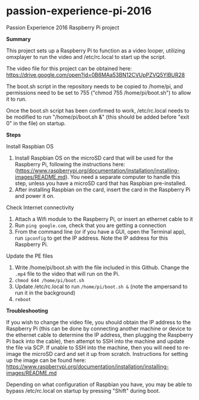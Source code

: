 # passion-experience-pi-2016
Passion Experience 2016 Raspberry Pi project

**Summary**

This project sets up a Raspberry Pi to function as a video looper, utilizing omxplayer to run the video and /etc/rc.local to start up the script. 

The video file for this project can be obtained here: https://drive.google.com/open?id=0B6MAa53BN12CVUpPZVQ5YlBUR28

The boot.sh script in the repository needs to be copied to /home/pi, and permissions need to be set to 755 ("chmod 755 /home/pi/boot.sh") to allow it to run. 

Once the boot.sh script has been confirmed to work, /etc/rc.local needs to be modified to run "/home/pi/boot.sh &" (this should be added before "exit 0" in the file) on startup. 

**Steps**

Install Raspbian OS
1. Install Raspbian OS on the microSD card that will be used for the Raspberry Pi, following the instructions here: (https://www.raspberrypi.org/documentation/installation/installing-images/README.md). You need a separate computer to handle this step, unless you have a microSD card that has Raspbian pre-installed.
2. After installing Raspbian on the card, insert the card in the Raspberry Pi and power it on.

Check Internet connectivity
1. Attach a Wifi module to the Raspberry Pi, or insert an ethernet cable to it
2. Run `ping google.com`, check that you are getting a connection
3. From the command line (or if you have a GUI, open the Terminal app), run `ipconfig` to get the IP address. Note the IP address for this Raspberry Pi.

Update the PE files
1. Write /home/pi/boot.sh with the file included in this Github. Change the `.mp4` file to the video that will run on the Pi.
2. `chmod 644 /home/pi/boot.sh`
3. Update /etc/rc.local to run `/home/pi/boot.sh &` (note the ampersand to run it in the background)
4. `reboot`

**Troubleshooting**

If you wish to change the video file, you should obtain the IP address to the Raspberry Pi (this can be done by connecting another machine or device to the ethernet cable to determine the IP address, then plugging the Raspberry Pi back into the cable), then attempt to SSH into the machine and update the file via SCP. If unable to SSH into the machine, then you will need to re-image the microSD card and set it up from scratch. Instructions for setting up the image can be found here: https://www.raspberrypi.org/documentation/installation/installing-images/README.md

Depending on what configuration of Raspbian you have, you may be able to bypass /etc/rc.local on startup by pressing "Shift" during boot. 
